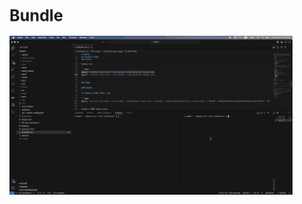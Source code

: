 <!-- ffmpeg -i xyz.mov -vf "fps=4,scale=1300:-1:flags=lanczos,split[s0][s1];[s0]palettegen=max_colors=64[p];[s1][p]paletteuse=dither=bayer:bayer_scale=5" xyz.gif -->

# Bundle

![](Bundle.gif)
